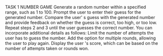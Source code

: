 TASK 1
NUMBER GAME
Generate a random number within a specified range, such as 1 to 100.
Prompt the user to enter their guess for the generated number.
Compare the user'
s guess with the generated number and provide
feedback on whether the guess is correct, too high, or too low.
Repeat steps 2 and 3 until the user guesses the correct number. You can
incorporate additional details as follows:
Limit the number of attempts the user has to guess the number.
Add the option for multiple rounds, allowing the user to play again.
Display the user
's score, which can be based on the number of attempts
taken or rounds won.
